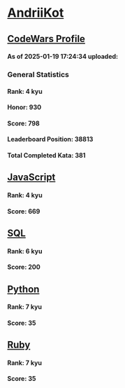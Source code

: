 # [AndriiKot](https://www.codewars.com/users/AndriiKot)

## [CodeWars Profile](https://www.codewars.com/users/AndriiKot)

#### As of 2025-01-19 17:24:34 uploaded:

### General Statistics

#### Rank: 4 kyu

#### Honor: 930

#### Score: 798

#### Leaderboard Position: 38813

#### Total Completed Kata: 381



## [JavaScript](https://github.com/AndriiKot/JavaScript__CodeWars)

#### Rank: 4 kyu

#### Score: 669


## [SQL](https://github.com/AndriiKot/SQL__CodeWars)

#### Rank: 6 kyu

#### Score: 200


## [Python](https://github.com/AndriiKot/Python__CodeWars)

#### Rank: 7 kyu

#### Score: 35


## [Ruby](https://github.com/AndriiKot/Ruby__CodeWars)

#### Rank: 7 kyu

#### Score: 35

